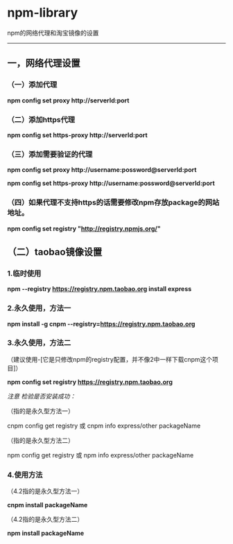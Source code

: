 # npm-library
npm的网络代理和淘宝镜像的设置


---

## 一，网络代理设置
### （一）添加代理

**npm config set proxy http://serverId:port**

### （二）添加https代理

**npm config set https-proxy http://serverId:port**


### （三）添加需要验证的代理

**npm config set proxy http://username:possword@serverId:port**

**npm config set https-proxy http://username:possword@serverId:port**

### （四）如果代理不支持https的话需要修改npm存放package的网站地址。

**npm config set registry "http://registry.npmjs.org/"**

## （二）taobao镜像设置

### 1.临时使用

**npm --registry https://registry.npm.taobao.org install express**

### 2.永久使用，方法一

**npm install -g cnpm --registry=https://registry.npm.taobao.org**

### 3.永久使用，方法二

（建议使用-[它是只修改npm的registry配置，并不像2中一样下载cnpm这个项目]）

**npm config set registry https://registry.npm.taobao.org**

*注意*
*检验是否安装成功：*

（指的是永久型方法一）

cnpm config get registry 或  cnpm info express/other packageName

（指的是永久型方法二）

npm config get registry  或  npm info express/other packageName

### 4.使用方法

（4.2指的是永久型方法一）

**cnpm install packageName**

（4.2指的是永久型方法二）

**npm install packageName**



